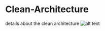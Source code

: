 # Clean-Architecture
details about the clean architecture
![alt text](![image](https://miro.medium.com/max/4800/1*Gcm-vIw2z88MzErQPL1BUg.png))
